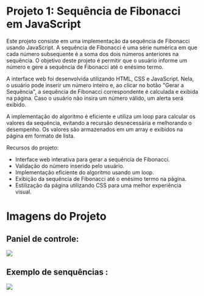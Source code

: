 # Projeto 1: Sequência de Fibonacci em JavaScript

Este projeto consiste em uma implementação da sequência de Fibonacci usando JavaScript. A sequência de Fibonacci é uma série numérica em que cada número subsequente é a soma dos dois números anteriores na sequência. O objetivo deste projeto é permitir que o usuário informe um número e gere a sequência de Fibonacci até o enésimo termo.

A interface web foi desenvolvida utilizando HTML, CSS e JavaScript. Nela, o usuário pode inserir um número inteiro e, ao clicar no botão "Gerar a Sequência", a sequência de Fibonacci correspondente é calculada e exibida na página. Caso o usuário não insira um número válido, um alerta será exibido.

A implementação do algoritmo é eficiente e utiliza um loop para calcular os valores da sequência, evitando a recursão desnecessária e melhorando o desempenho. Os valores são armazenados em um array e exibidos na página em formato de lista.

Recursos do projeto:

* Interface web interativa para gerar a sequência de Fibonacci.
* Validação do número inserido pelo usuário.
* Implementação eficiente do algoritmo usando um loop.
* Exibição da sequência de Fibonacci até o enésimo termo na página.
* Estilização da página utilizando CSS para uma melhor experiência visual.

# Imagens do Projeto
## Paniel de controle: <br>
<img src = "https://raw.githubusercontent.com/MatheusFreit/Projetos-JS-simples/master/Sequencia%20fibonacci/imagens/paniel.PNG">

## Exemplo de senquências : <br>
<img src = "https://raw.githubusercontent.com/MatheusFreit/Projetos-JS-simples/master/Sequencia%20fibonacci/imagens/exemplo.PNG">
